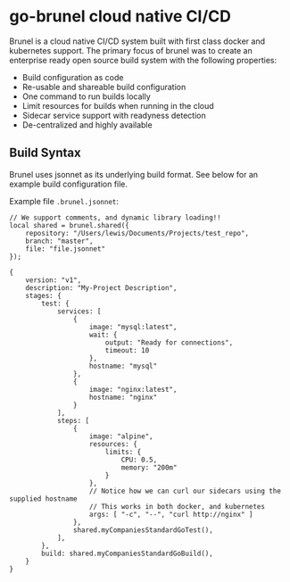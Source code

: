 # go-brunel cloud native CI/CD
Brunel is a cloud native CI/CD system built with first class docker and kubernetes support.
The primary focus of brunel was to create an enterprise ready open source build system with the following properties:

* Build configuration as code
* Re-usable and shareable build configuration
* One command to run builds locally
* Limit resources for builds when running in the cloud
* Sidecar service support with readyness detection
* De-centralized and highly available


## Build Syntax
Brunel uses jsonnet as its underlying build format. See below for an example build configuration file.

Example file `.brunel.jsonnet`:

```jsonnet
// We support comments, and dynamic library loading!!
local shared = brunel.shared({
    repository: "/Users/lewis/Documents/Projects/test_repo",
    branch: "master",
    file: "file.jsonnet"
});

{
    version: "v1",
    description: "My-Project Description",
    stages: {
        test: {
            services: [
                {
                    image: "mysql:latest",
                    wait: {
                        output: "Ready for connections",
                        timeout: 10
                    },
                    hostname: "mysql"
                },
                {
                    image: "nginx:latest",
                    hostname: "nginx"
                }
            ],
            steps: [
                {
                    image: "alpine",
                    resources: {
                        limits: {
                            CPU: 0.5,
                            memory: "200m"
                        }
                    },
                    // Notice how we can curl our sidecars using the supplied hostname
                    // This works in both docker, and kubernetes
                    args: [ "-c", "--", "curl http://nginx" ]
                },
                shared.myCompaniesStandardGoTest(),
            ],
        },
        build: shared.myCompaniesStandardGoBuild(),
    }
}
```
